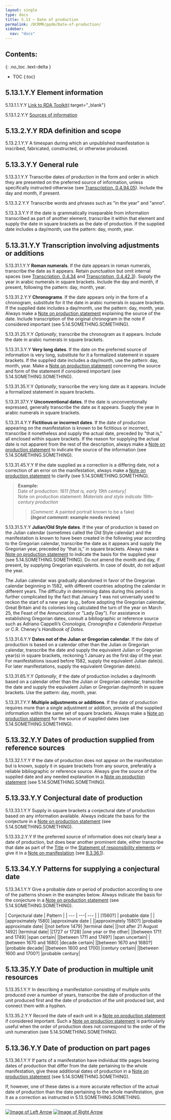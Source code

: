 ```yaml
---
layout: single
type: docs
title: 5.13 — Date of production
permalink: /DCRMR/ppdm/Date-of-production/
sidebar:
  nav: "docs"
---
```


## Contents:
{: .no_toc .text-delta }

- TOC
{:toc}

## 5.13.1.Y.Y Element information

<a name="5.13.1.1.Y.Y">5.13.1.1.Y.Y</a> [Link to RDA Toolkit](https://access.rdatoolkit.org/Content/Index?externalId=en-US_ala-34b5a5fd-dede-3020-97f6-6b4e1111568c){:target="_blank"}

<a name="5.13.1.2.Y.Y">5.13.1.2.Y.Y</a> [Sources of information](/DCRMR/ppdm/#5011-sources-of-information)

## 5.13.2.Y.Y RDA definition and scope

<a name="5.13.2.1.Y.Y">5.13.2.1.Y.Y</a> A timespan during which an unpublished manifestation is inscribed, fabricated, constructed, or otherwise produced.

## 5.13.3.Y.Y General rule

<a name="5.13.3.1.Y.Y">5.13.3.1.Y.Y</a> Transcribe dates of production in the form and order in which they are presented on the preferred source of information, unless specifically instructed otherwise (see [Transcription, 0.4.94.05](/DCRMR/general-rules/Transcription/#0.4.94.05)). Include the day and month, if present.

<a name="5.13.3.2.Y.Y">5.13.3.2.Y.Y</a> Transcribe words and phrases such as "in the year" and "anno".

<a name="5.13.3.3.Y.Y">5.13.3.3.Y.Y</a>  If the date is grammatically inseparable from information transcribed as part of another element, transcribe it within that element and supply the date in square brackets as the date of production. If the supplied date includes a day/month, use the pattern: day, month, year.

## 5.13.31.Y.Y Transcription involving adjustments or additions

<a name="5.13.31.1.Y.Y">5.13.31.1.Y.Y</a> **Roman numerals**. If the date appears in roman numerals, transcribe the date as it appears. Retain punctuation but omit internal spaces (see [Transcription, 0.4.34](/DCRMR/general-rules/Transcription/#0434-punctuation-within-roman-numerals) and [Transcription, 0.4.42.3](/DCRMR/general-rules/Transcription/#0.4.42.3)). Supply the year in arabic numerals in square brackets. Include the day and month, if present, following the pattern: day, month, year.

<a name="5.13.31.2.Y.Y">5.13.31.2.Y.Y</a> **Chronograms**. If the date appears only in the form of a chronogram, substitute for it the date in arabic numerals in square brackets. If the supplied date includes a day/month, use the pattern: day, month, year. Always make a [Note on production statement](/DCRMR/ppdm/Note-on-production-statement/) explaining the source of the date. Include transcription of the original chronogram in the note if considered important (see 5.14.SOMETHING.SOMETHING).

<a name="5.13.31.25.Y.Y">5.13.31.25.Y.Y</a> *Optionally*, transcribe the chronogram as it appears. Include the date in arabic numerals in square brackets.

<a name="5.13.31.3.Y.Y">5.13.31.3.Y.Y</a> **Very long dates**. If the date on the preferred source of information is very long, substitute for it a formalized statement in square brackets. If the supplied date includes a day/month, use the pattern: day, month, year. Make a [Note on production statement](/DCRMR/ppdm/Note-on-production-statement/) concerning the source and form of the statement if considered important (see 5.14.SOMETHING.SOMETHING).

<a name="5.13.31.35.Y.Y">5.13.31.35.Y.Y</a> *Optionally*, transcribe the very long date as it appears. Include a formalized statement in square brackets.

<a name="5.13.31.37.Y.Y">5.13.31.37.Y.Y</a> **Unconventional dates**. If the date is unconventionally expressed, generally transcribe the date as it appears. Supply the year in arabic numerals in square brackets.

<a name="5.13.31.4.Y.Y">5.13.31.4.Y.Y</a> **Fictitious or incorrect dates**. If the date of production appearing on the manifestation is known to be fictitious or incorrect, transcribe it nonetheless and supply the actual date, preceded by "that is," all enclosed within square brackets. If the reason for supplying the actual date is not apparent from the rest of the description, always make a [Note on production statement](/DCRMR/ppdm/Note-on-production-statement/) to indicate the source of the information (see 5.14.SOMETHING.SOMETHING).

<a name="5.13.31.45.Y.Y">5.13.31.45.Y.Y</a> If the date supplied as a correction is a differing date, not a correction of an error on the manifestation, always make a [Note on production statement](/DCRMR/ppdm/Note-on-production-statement/) to clarify (see 5.14.SOMETHING.SOMETHING).

>**Example:**  
>Date of production: <CITE>1611 [that is, early 19th century]</CITE>  
>Note on production statement: <CITE>Materials and style indicate 19th-century production</CITE>  
>>(*Comment*: A painted portrait known to be a fake)  
>>**(*Ingest comment*: example needs review)**

<a name="5.13.31.5.Y.Y">5.13.31.5.Y.Y</a> **Julian/Old Style dates**. If the year of production is based on the Julian calendar (sometimes called the Old Style calendar) and the manifestation is known to have been created in the following year according to the Gregorian calendar, transcribe the date as it appears and supply the Gregorian year, preceded by “that is,” in square brackets. Always make a [Note on production statement](/DCRMR/ppdm/Note-on-production-statement/) to indicate the basis for the supplied year (see 5.14.SOMETHING.SOMETHING). Do not amend the month and day, if present, by supplying Gregorian equivalents. In case of doubt, do not adjust the year.

The Julian calendar was gradually abandoned in favor of the Gregorian calendar beginning in 1582, with different countries adopting the calendar in different years. The difficulty in determining dates during this period is further complicated by the fact that January 1 was not universally used to reckon the start of a new year (e.g., before adopting the Gregorian calendar, Great Britain and its colonies long calculated the turn of the year on March 25, the Feast of the Annunciation or "Lady Day"). For assistance in establishing Gregorian dates, consult a bibliographic or reference source such as Adriano Cappelli’s *Cronologia, Cronografia e Calendario Perpetuo* or C.R. Cheney's *Handbook of Dates*.

<a name="5.13.31.6.Y.Y">5.13.31.6.Y.Y</a> **Dates not of the Julian or Gregorian calendar**. If the date of production is based on a calendar other than the Julian or Gregorian calendar, transcribe the date and supply the equivalent Julian or Gregorian year(s) in square brackets, reckoning 1 January as the first day of the year. For manifestations issued before 1582, supply the equivalent Julian date(s). For later manifestations, supply the equivalent Gregorian date(s).

<a name="5.13.31.65.Y.Y">5.13.31.65.Y.Y</a> *Optionally*, if the date of production includes a day/month based on a calendar other than the Julian or Gregorian calendar, transcribe the date and supply the equivalent Julian or Gregorian day/month in square brackets. Use the pattern: day, month, year.

<a name="5.13.31.7.Y.Y">5.13.31.7.Y.Y</a> **Multiple adjustments or additions**. If the date of production requires more than a single adjustment or addition, provide all the supplied information within the same set of square brackets. Always make a [Note on production statement](/DCRMR/ppdm/Note-on-production-statement/) for the source of supplied dates (see 5.14.SOMETHING.SOMETHING).

## 5.13.32.Y.Y Dates of production supplied from reference sources

<a name="5.13.32.1.Y.Y">5.13.32.1.Y.Y</a> If the date of production does not appear on the manifestation but is known, supply it in square brackets from any source, preferably a reliable bibliographic or reference source. Always give the source of the supplied date and any needed explanation in a [Note on production statement](/DCRMR/ppdm/Note-on-production-statement/) (see 5.14.SOMETHING.SOMETHING).

## 5.13.33.Y.Y Conjectural date of production

<a name="5.13.33.1.Y.Y">5.13.33.1.Y.Y</a> Supply in square brackets a conjectural date of production based on any information available. Always indicate the basis for the conjecture in a [Note on production statement](/DCRMR/ppdm/Note-on-production-statement/) (see 5.14.SOMETHING.SOMETHING).

<a name="5.13.33.2.Y.Y">5.13.33.2.Y.Y</a> If the preferred source of information does not clearly bear a date of production, but does bear another prominent date, either transcribe that date as part of the [Title](/DCRMR/title/) or the [Statement of responsibility elements](/DCRMR/sor/) or give it in a [Note on manifestation](/DCRMR/additional-notes/Note-on-manifestation/) (see [9.3.36.1](/DCRMR/additional-notes/Note-on-manifestation/#9.3.36.1)).

## 5.13.34.Y.Y Patterns for supplying a conjectural date

<a name="5.13.34.1.Y.Y">5.13.34.1.Y.Y</a> Give a probable date or period of production according to one of the patterns shown in the examples below. Always indicate the basis for the conjecture in a [Note on production statement](/DCRMR/ppdm/Note-on-production-statement/) (see 5.14.SOMETHING.SOMETHING).

| Conjectural date | Pattern |
| --- | ---| --- |
| [1560?]	| probable date | 
| [approximately 1580] |approximate date | 
|[approximately 1580?] |probable approximate date|
|[not before 1479] |terminal date|
|[not after 21 August 1492]	|terminal date|
|[1727 or 1728] |one year or the other|
|[between 1711 and 1749] |span certain|
|[between 1711 and 1749?] |span uncertain|
|[between 1670 and 1680] |decade certain|
|[between 1670 and 1680?] |probable decade|
|[between 1600 and 1700] |century certain|
|[between 1600 and 1700?] |probable century|

## 5.13.35.Y.Y Date of production in multiple unit resources

<a name="5.13.35.1.Y.Y">5.13.35.1.Y.Y</a> In describing a manifestation consisting of multiple units produced over a number of years, transcribe the date of production of the unit produced first and the date of production of the unit produced last, and connect them with a hyphen.

<a name="5.13.35.2.Y.Y">5.13.35.2.Y.Y</a> Record the date of each unit in a [Note on production statement](/DCRMR/ppdm/Note-on-production-statement/) if considered important. Such a [Note on production statement](/DCRMR/ppdm/Note-on-production-statement/) is particularly useful when the order of production does not correspond to the order of the unit numeration (see 5.14.SOMETHING.SOMETHING).

## 5.13.36.Y.Y Date of production on part pages

<a name="5.13.36.1.Y.Y">5.13.36.1.Y.Y</a> If parts of a manifestation have individual title pages bearing dates of production that differ from the date pertaining to the whole manifestation, give these additional dates of production in a [Note on production statement](/DCRMR/ppdm/Note-on-production-statement/) (see 5.14.SOMETHING.SOMETHING).

If, however, one of these dates is a more accurate reflection of the actual date of production than the date pertaining to the whole manifestation, give it as a correction as instructed in 5.13.SOMETHING.SOMETHING.

---

[![Image of Left Arrow](https://rbms-bsc.github.io/DCRMR/assets/pictures/navigation/Arrow_Left.png "5.115 — Parallel place of production")](/DCRMR/ppdm/Parallel-place-of-production/) [![Image of Right Arrow](https://rbms-bsc.github.io/DCRMR/assets/pictures/navigation/Arrow_Right.png "5.14 — Note on production statement")](/DCRMR/ppdm/Note-on-production-statement/)